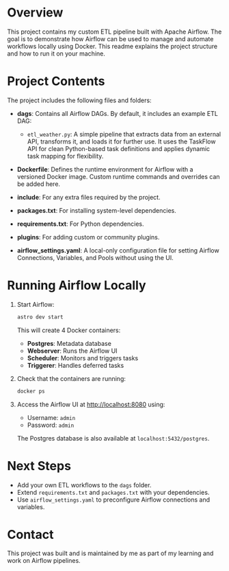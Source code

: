 # Overview

This project contains my custom ETL pipeline built with Apache Airflow. The goal is to demonstrate how Airflow can be used to manage and automate workflows locally using Docker. This readme explains the project structure and how to run it on your machine.

# Project Contents

The project includes the following files and folders:

* **dags**: Contains all Airflow DAGs. By default, it includes an example ETL DAG:

  * `etl_weather.py`: A simple pipeline that extracts data from an external API, transforms it, and loads it for further use. It uses the TaskFlow API for clean Python-based task definitions and applies dynamic task mapping for flexibility.
* **Dockerfile**: Defines the runtime environment for Airflow with a versioned Docker image. Custom runtime commands and overrides can be added here.
* **include**: For any extra files required by the project.
* **packages.txt**: For installing system-level dependencies.
* **requirements.txt**: For Python dependencies.
* **plugins**: For adding custom or community plugins.
* **airflow\_settings.yaml**: A local-only configuration file for setting Airflow Connections, Variables, and Pools without using the UI.

# Running Airflow Locally

1. Start Airflow:

   ```bash
   astro dev start
   ```

   This will create 4 Docker containers:

   * **Postgres**: Metadata database
   * **Webserver**: Runs the Airflow UI
   * **Scheduler**: Monitors and triggers tasks
   * **Triggerer**: Handles deferred tasks

2. Check that the containers are running:

   ```bash
   docker ps
   ```

3. Access the Airflow UI at [http://localhost:8080](http://localhost:8080) using:

   * Username: `admin`
   * Password: `admin`

   The Postgres database is also available at `localhost:5432/postgres`.

# Next Steps

* Add your own ETL workflows to the `dags` folder.
* Extend `requirements.txt` and `packages.txt` with your dependencies.
* Use `airflow_settings.yaml` to preconfigure Airflow connections and variables.

# Contact

This project was built and is maintained by me as part of my learning and work on Airflow pipelines.

